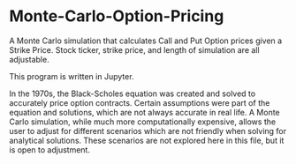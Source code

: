 # Monte-Carlo-Option-Pricing
A Monte Carlo simulation that calculates Call and Put Option prices given a Strike Price. Stock ticker, strike price, and length of simulation are all adjustable.

This program is written in Jupyter.

In the 1970s, the Black-Scholes equation was created and solved to accurately price option contracts. Certain assumptions were part of the equation and solutions, which are not always accurate in real life. A Monte Carlo simulation, while much more computationally expensive, allows the user to adjust for different scenarios which are not friendly when solving for analytical solutions. These scenarios are not explored here in this file, but it is open to adjustment.

